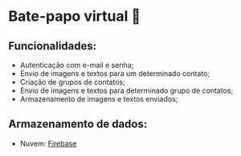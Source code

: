 # Bate-papo virtual 💬

## Funcionalidades:
- Autenticação com e-mail e senha;
- Envio de imagens e textos para um determinado contato;
- Criação de grupos de contatos;
- Envio de imagens e textos para determinado grupo de contatos;
- Armazenamento de imagens e textos enviados;

## Armazenamento de dados:
- Nuvem: [Firebase]( https://firebase.google.com/)
